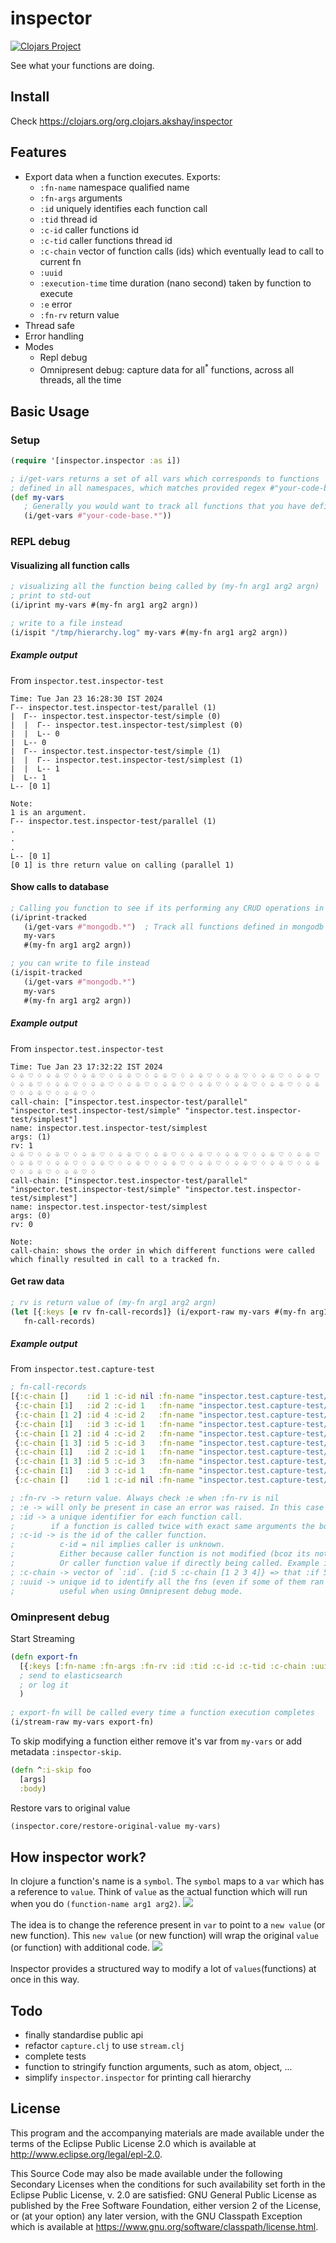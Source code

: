 # inspector

[![Clojars Project](https://img.shields.io/clojars/v/org.clojars.akshay/inspector.svg?include_prereleases)](https://clojars.org/org.clojars.akshay/inspector)

See what your functions are doing.

## Install
Check https://clojars.org/org.clojars.akshay/inspector

## Features
- Export data when a function executes. Exports: 
  - `:fn-name` namespace qualified name
  - `:fn-args` arguments
  - `:id`      uniquely identifies each function call
  - `:tid`     thread id
  - `:c-id`    caller functions id
  - `:c-tid`   caller functions thread id
  - `:c-chain` vector of function calls (ids) which eventually lead to call to current fn
  - `:uuid`
  - `:execution-time` time duration (nano second) taken by function to execute
  - `:e` error
  - `:fn-rv` return value
- Thread safe
- Error handling
- Modes
  - Repl debug
  - Omnipresent debug: capture data for all<sup>*</sup> functions, across all threads, all the time

## Basic Usage

### Setup

```clojure
(require '[inspector.inspector :as i])

; i/get-vars returns a set of all vars which corresponds to functions
; defined in all namespaces, which matches provided regex #"your-code-base.*"
(def my-vars
   ; Generally you would want to track all functions that you have defined.
   (i/get-vars #"your-code-base.*"))
```

### REPL debug

#### Visualizing all function calls
```clojure
; visualizing all the function being called by (my-fn arg1 arg2 argn)
; print to std-out
(i/iprint my-vars #(my-fn arg1 arg2 argn))

; write to a file instead
(i/ispit "/tmp/hierarchy.log" my-vars #(my-fn arg1 arg2 argn))
```
##### Example output
From `inspector.test.inspector-test`
```
Time: Tue Jan 23 16:28:30 IST 2024
Г-- inspector.test.inspector-test/parallel (1)
|  Г-- inspector.test.inspector-test/simple (0)
|  |  Г-- inspector.test.inspector-test/simplest (0)
|  |  L-- 0
|  L-- 0
|  Г-- inspector.test.inspector-test/simple (1)
|  |  Г-- inspector.test.inspector-test/simplest (1)
|  |  L-- 1
|  L-- 1
L-- [0 1]

Note:
1 is an argument.
Г-- inspector.test.inspector-test/parallel (1)
.
.
.
L-- [0 1]
[0 1] is thre return value on calling (parallel 1)
```

#### Show calls to database
```clojure
; Calling you function to see if its performing any CRUD operations in mongodb (or any other library/libraries)
(i/iprint-tracked 
   (i/get-vars #"mongodb.*")  ; Track all functions defined in mongodb library
   my-vars
   #(my-fn arg1 arg2 argn))

; you can write to file instead
(i/ispit-tracked
   (i/get-vars #"mongodb.*") 
   my-vars
   #(my-fn arg1 arg2 argn))
```

##### Example output 
From `inspector.test.inspector-test`
```
Time: Tue Jan 23 17:32:22 IST 2024
♤ ♧ ♡ ♢ ♤ ♧ ♡ ♢ ♤ ♧ ♡ ♢ ♤ ♧ ♡ ♢ ♤ ♧ ♡ ♢ ♤ ♧ ♡ ♢ ♤ ♧ ♡ ♢ ♤ ♧ ♡ ♢ ♤ ♧ ♡ ♢ ♤ ♧ ♡ ♢ ♤ ♧ ♡ ♢ ♤ ♧ ♡ ♢ ♤ ♧ ♡ ♢ ♤ ♧ ♡ ♢ ♤ ♧ ♡ ♢ ♤ ♧ ♡ ♢ ♤ ♧ ♡ ♢ ♤ ♧ ♡ ♢ ♤ ♧ ♡ ♢ ♤ ♧ ♡ ♢ 
call-chain: ["inspector.test.inspector-test/parallel" "inspector.test.inspector-test/simple" "inspector.test.inspector-test/simplest"]
name: inspector.test.inspector-test/simplest
args: (1)
rv: 1
♤ ♧ ♡ ♢ ♤ ♧ ♡ ♢ ♤ ♧ ♡ ♢ ♤ ♧ ♡ ♢ ♤ ♧ ♡ ♢ ♤ ♧ ♡ ♢ ♤ ♧ ♡ ♢ ♤ ♧ ♡ ♢ ♤ ♧ ♡ ♢ ♤ ♧ ♡ ♢ ♤ ♧ ♡ ♢ ♤ ♧ ♡ ♢ ♤ ♧ ♡ ♢ ♤ ♧ ♡ ♢ ♤ ♧ ♡ ♢ ♤ ♧ ♡ ♢ ♤ ♧ ♡ ♢ ♤ ♧ ♡ ♢ ♤ ♧ ♡ ♢ ♤ ♧ ♡ ♢ 
call-chain: ["inspector.test.inspector-test/parallel" "inspector.test.inspector-test/simple" "inspector.test.inspector-test/simplest"]
name: inspector.test.inspector-test/simplest
args: (0)
rv: 0

Note: 
call-chain: shows the order in which different functions were called which finally resulted in call to a tracked fn.
```

#### Get raw data
```clojure
; rv is return value of (my-fn arg1 arg2 argn)
(let [{:keys [e rv fn-call-records]} (i/export-raw my-vars #(my-fn arg1 arg2 argn)]
   fn-call-records)
```

##### Example output 
From `inspector.test.capture-test`
```clojure
; fn-call-records
[{:c-chain []    :id 1 :c-id nil :fn-name "inspector.test.capture-test/parallel" :fn-args (1) :tid 34 :c-tid nil :uuid #uuid "4c3bf13a-7899-4202-ade6-cfa0dfc3955e"}
 {:c-chain [1]   :id 2 :c-id 1   :fn-name "inspector.test.capture-test/simple"   :fn-args (0) :tid 30 :c-tid 34  :uuid #uuid "4c3bf13a-7899-4202-ade6-cfa0dfc3955e"}
 {:c-chain [1 2] :id 4 :c-id 2   :fn-name "inspector.test.capture-test/simplest" :fn-args (0) :tid 30 :c-tid 30  :uuid #uuid "4c3bf13a-7899-4202-ade6-cfa0dfc3955e"}
 {:c-chain [1]   :id 3 :c-id 1   :fn-name "inspector.test.capture-test/simple"   :fn-args (1) :tid 29 :c-tid 34  :uuid #uuid "4c3bf13a-7899-4202-ade6-cfa0dfc3955e"}
 {:c-chain [1 2] :id 4 :c-id 2   :fn-name "inspector.test.capture-test/simplest" :fn-args (0) :tid 30 :c-tid 30  :uuid #uuid "4c3bf13a-7899-4202-ade6-cfa0dfc3955e" :execution-time 6584   :fn-rv 0}
 {:c-chain [1 3] :id 5 :c-id 3   :fn-name "inspector.test.capture-test/simplest" :fn-args (1) :tid 29 :c-tid 29  :uuid #uuid "4c3bf13a-7899-4202-ade6-cfa0dfc3955e"}
 {:c-chain [1]   :id 2 :c-id 1   :fn-name "inspector.test.capture-test/simple"   :fn-args (0) :tid 30 :c-tid 34  :uuid #uuid "4c3bf13a-7899-4202-ade6-cfa0dfc3955e" :execution-time 49583  :fn-rv 0}
 {:c-chain [1 3] :id 5 :c-id 3   :fn-name "inspector.test.capture-test/simplest" :fn-args (1) :tid 29 :c-tid 29  :uuid #uuid "4c3bf13a-7899-4202-ade6-cfa0dfc3955e" :execution-time 1625   :fn-rv 1}
 {:c-chain [1]   :id 3 :c-id 1   :fn-name "inspector.test.capture-test/simple"   :fn-args (1) :tid 29 :c-tid 34  :uuid #uuid "4c3bf13a-7899-4202-ade6-cfa0dfc3955e" :execution-time 42625  :fn-rv 1}
 {:c-chain []    :id 1 :c-id nil :fn-name "inspector.test.capture-test/parallel" :fn-args (1) :tid 34 :c-tid nil :uuid #uuid "4c3bf13a-7899-4202-ade6-cfa0dfc3955e" :execution-time 431833 :fn-rv [0 1]}]

; :fn-rv -> return value. Always check :e when :fn-rv is nil
; :e -> will only be present in case an error was raised. In this case :fn-rv will be set as nil.
; :id -> a unique identifier for each function call.
;        if a function is called twice with exact same arguments the both calls will have different id's assigned to them.
; :c-id -> is the id of the caller function. 
;          c-id = nil implies caller is unknown. 
;          Either because caller function is not modified (bcoz its not part of my-project-vars),
;          Or caller function value if directly being called. Example in case of most handler fns.
; :c-chain -> vector of `:id`. {:id 5 :c-chain [1 2 3 4]} => that :if 5 was called by 4 and 4 was called 3 and so on.
; :uuid -> unique id to identify all the fns (even if some of them ran in different threads) which ran because of call to a top level function.
;          useful when using Omnipresent debug mode.
```

### Ominpresent debug

Start Streaming
```clojure
(defn export-fn 
  [{:keys [:fn-name :fn-args :fn-rv :id :tid :c-id :c-tid :c-chain :uuid :execution-time :e] :as data}]
  ; send to elasticsearch
  ; or log it
  )
  
; export-fn will be called every time a function execution completes
(i/stream-raw my-vars export-fn)
```

To skip modifying a function either remove it's var from `my-vars` or add metadata `:inspector-skip`.
```clojure
(defn ^:i-skip foo
  [args]
  :body)
```

Restore vars to original value
```clojure
(inspector.core/restore-original-value my-vars)
```



## How inspector work?

In clojure a function's name is a `symbol`.
The `symbol` maps to a `var` which has a reference to `value`.
Think of `value` as the actual function which will run when you do `(function-name arg1 arg2)`.
<img src="./resources/original_function.png">
<br>
<br>
The idea is to change the reference present in `var` to point to a `new value` (or new function).
This `new value` (or new function) will wrap the original `value` (or function) with additional code.
<img src="./resources/modified_function.png">
<br>
<br>
Inspector provides a structured way to modify a lot of `values`(functions) at once in this way.

## Todo
- finally standardise public api
- refactor `capture.clj` to use `stream.clj`
- complete tests
- function to stringify function arguments, such as atom, object, ...
- simplify `inspector.inspector` for printing call hierarchy

## License

This program and the accompanying materials are made available under the
terms of the Eclipse Public License 2.0 which is available at
http://www.eclipse.org/legal/epl-2.0.

This Source Code may also be made available under the following Secondary
Licenses when the conditions for such availability set forth in the Eclipse
Public License, v. 2.0 are satisfied: GNU General Public License as published by
the Free Software Foundation, either version 2 of the License, or (at your
option) any later version, with the GNU Classpath Exception which is available
at https://www.gnu.org/software/classpath/license.html.
